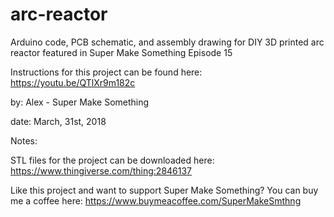 # arc-reactor

Arduino code, PCB schematic, and assembly drawing for DIY 3D printed arc reactor featured in Super Make Something Episode 15

Instructions for this project can be found here: https://youtu.be/QTlXr9m182c

by: Alex - Super Make Something

date: March, 31st, 2018

Notes:

STL files for the project can be downloaded here: https://www.thingiverse.com/thing:2846137

Like this project and want to support Super Make Something?  You can buy me a coffee here: https://www.buymeacoffee.com/SuperMakeSmthng
